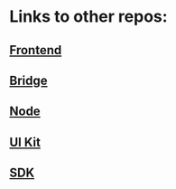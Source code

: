 # Links to other repos:

## [Frontend](https://github.com/FooProtocol/foo-swap-frontend)
## [Bridge](https://github.com/FooProtocol/foo-bridge-contracts)
## [Node](https://github.com/FooProtocol/foo-bridge-node)
## [UI Kit](https://github.com/FooProtocol/foo-uikit)
## [SDK](https://github.com/FooProtocol/foo-swap-sdk)


